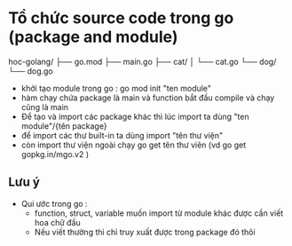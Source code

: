 # Tổ chức source code trong go (package and module)
hoc-golang/
├── go.mod
├── main.go
├── cat/
│   └── cat.go
└── dog/
    └── dog.go
- khởi tạo module trong go : go mod init "ten module"
- hàm chạy chứa package là main và function bắt đầu compile và chạy cũng là main
- Để tạo và import các package khác thì lúc import ta dùng  "ten module"/{tên package}
- để import các thư built-in ta dùng import "tên thư viện"
- còn import thư viện ngoài chạy  go get  tên thư viên (vd  go get  gopkg.in/mgo.v2 )
## Lưu ý
- Qui ước trong go : 
  - function, struct, variable muốn import từ module khác được cần viết hoa chữ đầu
  - Nếu viết thường thì chỉ truy xuất được trong package đó thôi